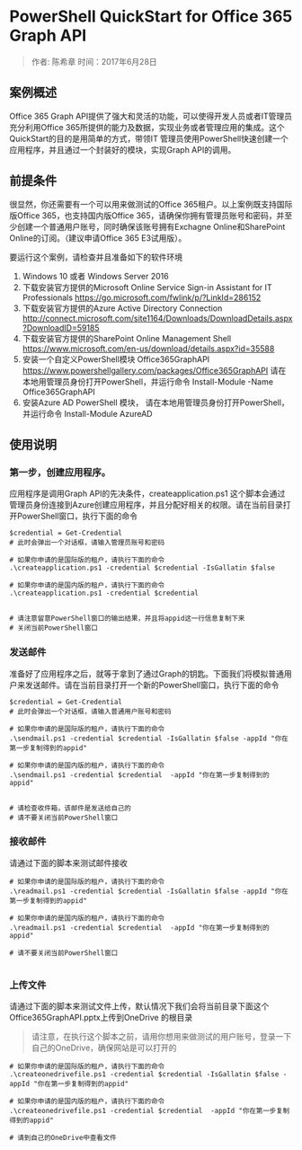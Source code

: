 # PowerShell QuickStart for Office 365 Graph API 
> 作者: 陈希章 时间：2017年6月28日

## 案例概述

Office 365 Graph API提供了强大和灵活的功能，可以使得开发人员或者IT管理员充分利用Office 365所提供的能力及数据，实现业务或者管理应用的集成。这个QuickStart的目的是用简单的方式，带领IT 管理员使用PowerShell快速创建一个应用程序，并且通过一个封装好的模块，实现Graph API的调用。

## 前提条件

很显然，你还需要有一个可以用来做测试的Office 365租户。以上案例既支持国际版Office 365，也支持国内版Office 365，请确保你拥有管理员账号和密码，并至少创建一个普通用户账号，同时确保该账号拥有Exchagne Online和SharePoint Online的订阅。（建议申请Office 365 E3试用版）。

要运行这个案例，请检查并且准备如下的软件环境
1. Windows 10 或者 Windows Server 2016
2. 下载安装官方提供的Microsoft Online Service Sign-in Assistant for IT Professionals https://go.microsoft.com/fwlink/p/?LinkId=286152 
3. 下载安装官方提供的Azure Active Directory Connection http://connect.microsoft.com/site1164/Downloads/DownloadDetails.aspx?DownloadID=59185 
4. 下载安装官方提供的SharePoint Online Management Shell https://www.microsoft.com/en-us/download/details.aspx?id=35588 
5. 安装一个自定义PowerShell模块  Office365GraphAPI https://www.powershellgallery.com/packages/Office365GraphAPI  请在本地用管理员身份打开PowerShell，并运行命令 Install-Module -Name Office365GraphAPI
6. 安装Azure AD PowerShell 模块， 请在本地用管理员身份打开PowerShell，并运行命令 Install-Module AzureAD


## 使用说明

### 第一步，创建应用程序。

应用程序是调用Graph API的先决条件，createapplication.ps1 这个脚本会通过管理员身份连接到Azure创建应用程序，并且分配好相关的权限。请在当前目录打开PowerShell窗口，执行下面的命令

```
$credential = Get-Credential
# 此时会弹出一个对话框，请输入管理员账号和密码

# 如果你申请的是国际版的租户，请执行下面的命令
.\createapplication.ps1 -credential $credential -IsGallatin $false

# 如果你申请的是国内版的租户，请执行下面的命令
.\createapplication.ps1 -credential $credential


# 请注意留意PowerShell窗口的输出结果，并且将appid这一行信息复制下来
# 关闭当前PowerShell窗口

```

### 发送邮件

准备好了应用程序之后，就等于拿到了通过Graph的钥匙。下面我们将模拟普通用户来发送邮件。请在当前目录打开一个新的PowerShell窗口，执行下面的命令

```
$credential = Get-Credential
# 此时会弹出一个对话框，请输入普通用户账号和密码

# 如果你申请的是国际版的租户，请执行下面的命令
.\sendmail.ps1 -credential $credential -IsGallatin $false -appId "你在第一步复制得到的appid"

# 如果你申请的是国内版的租户，请执行下面的命令
.\sendmail.ps1 -credential $credential  -appId "你在第一步复制得到的appid"


# 请检查收件箱，该邮件是发送给自己的
# 请不要关闭当前PowerShell窗口

```

### 接收邮件

请通过下面的脚本来测试邮件接收

```
# 如果你申请的是国际版的租户，请执行下面的命令
.\readmail.ps1 -credential $credential -IsGallatin $false -appId "你在第一步复制得到的appid"

# 如果你申请的是国内版的租户，请执行下面的命令
.\readmail.ps1 -credential $credential  -appId "你在第一步复制得到的appid"

# 请不要关闭当前PowerShell窗口


```

### 上传文件

请通过下面的脚本来测试文件上传，默认情况下我们会将当前目录下面这个Office365GraphAPI.pptx上传到OneDrive 的根目录
> 请注意，在执行这个脚本之前，请用你想用来做测试的用户账号，登录一下自己的OneDrive，确保网站是可以打开的

```
# 如果你申请的是国际版的租户，请执行下面的命令
.\createonedrivefile.ps1 -credential $credential -IsGallatin $false -appId "你在第一步复制得到的appid"

# 如果你申请的是国内版的租户，请执行下面的命令
.\createonedrivefile.ps1 -credential $credential  -appId "你在第一步复制得到的appid"

# 请到自己的OneDrive中查看文件

```